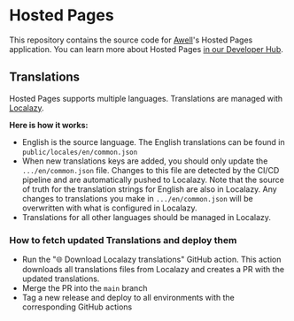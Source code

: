 # Hosted Pages

This repository contains the source code for [Awell](https://www.awell.health)'s Hosted Pages application. You can learn more about Hosted Pages [in our Developer Hub](https://developers.awellhealth.com/awell-orchestration/docs/activities/awell-hosted-pages/what-are-awell-hosted-pages).

## Translations

Hosted Pages supports multiple languages. Translations are managed with [Localazy](https://localazy.com/).

**Here is how it works:**

- English is the source language. The English translations can be found in `public/locales/en/common.json`
- When new translations keys are added, you should only update the `.../en/common.json` file. Changes to this file are detected by the CI/CD pipeline and are automatically pushed to Localazy. Note that the source of truth for the translation strings for English are also in Localazy. Any changes to translations you make in `.../en/common.json` will be overwritten with what is configured in Localazy.
- Translations for all other languages should be managed in Localazy.

### How to fetch updated Translations and deploy them

- Run the "🌐 Download Localazy translations" GitHub action. This action downloads all translations files from Localazy and creates a PR with the updated translations.
- Merge the PR into the `main` branch
- Tag a new release and deploy to all environments with the corresponding GitHub actions
